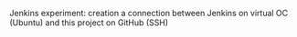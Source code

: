Jenkins experiment: creation a connection between Jenkins on virtual OC (Ubuntu) and this project on GitHub (SSH)